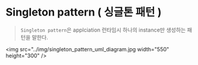# Singleton pattern ( 싱글톤 패턴 )

> `Singleton pattern`은 applciation 런타임시 하나의 instance만 생성하는 패턴을 말한다.

<img src="../img/singleton_pattern_uml_diagram.jpg width="550" height="300" />

